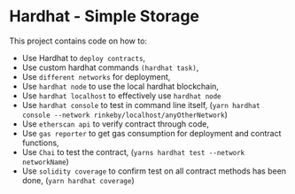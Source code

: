 # Hardhat - Simple Storage

This project contains code on how to:

-   Use Hardhat to `deploy contracts`,
-   Use custom hardhat commands `(hardhat task)`,
-   Use `different networks` for deployment,
-   Use `hardhat node` to use the local hardhat blockchain,
-   Use `hardhat localhost` to effectively use `hardhat node`
-   Use `hardhat console` to test in command line itself, (`yarn hardhat console --network rinkeby/localhost/anyOtherNetwork`)
-   Use `etherscan api` to verify contract through code,
-   Use `gas reporter` to get gas consumption for deployment and contract functions,
-   Use `Chai` to test the contract, (`yarns hardhat test --network networkName`)
-   Use `solidity coverage` to confirm test on all contract methods has been done, (`yarn hardhat coverage`)
